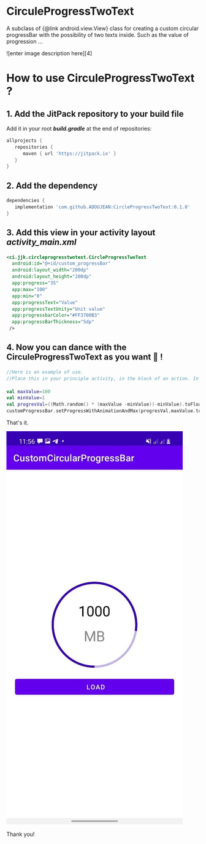 # CirculeProgressTwoText
A subclass of {@link android.view.View} class for creating a custom circular progressBar with the possibility of two texts inside. Such as the value of progression ...

![enter image description here][4]
# How to use CirculeProgressTwoText ?

## 1. Add the JitPack repository to your build file
Add it in your root ***build.gradle*** at the end of repositories:

```gradle
allprojects {
   repositories {
      maven { url 'https://jitpack.io' }
   }
}
```

## 2. Add the dependency

```gradle
dependencies {
   implementation 'com.github.ADOUJEAN:CircleProgressTwoText:0.1.0'
}
```

## 3. Add this view in your activity layout ***activity_main.xml***

```xml
<ci.jjk.circleprogresstwotext.CircleProgressTwoText
  android:id="@+id/custom_progressBar"
  android:layout_width="200dp"
  android:layout_height="200dp"
  app:progress="35"
  app:max="100"
  app:min="0"
  app:progressText="Value"
  app:progressTextUnity="Unit value"
  app:progressbarColor="#FF3700B3"
  app:progressBarThickness="5dp"
 />
```

## 4. Now you can dance with the CirculeProgressTwoText as you want :dancer: !

```kotlin
//Here is an example of use.
//Place this in your principle activity, in the block of an action. In my example I used a button

val maxValue=100
val minValue=1
val progresVal=((Math.random() * (maxValue -minValue))-minValue).toFloat()
customProgressBar.setProgressWithAnimationAndMax(progresVal,maxValue.toFloat())
```

That's it.

![ScreenShot](/photo_2021-06-09_11-58-12.jpg)

Thank you!
